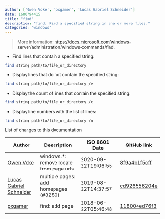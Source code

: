 ```yaml
---
author: ['Owen Voke', 'pxgamer', 'Lucas Gabriel Schneider']
date: 1600794415
title: "find"
description: "find, Find a specified string in one or more files."
categories: "windows"
---
```

> More information: <https://docs.microsoft.com/windows-server/administration/windows-commands/find>.

- Find lines that contain a specified string:

```bash
find string path/to/file_or_directory
```

- Display lines that do not contain the specified string:

```bash
find string path/to/file_or_directory /v
```

- Display the count of lines that contain the specified string:

```bash
find string path/to/file_or_directory /c
```

- Display line numbers with the list of lines:

```bash
find string path/to/file_or_directory /n
```
List of changes to this documentation


Author | Description | ISO 8601 Date | GitHub link
------|-----|-----|-----
[Owen Voke](mailto:development@voke.dev) | windows.*: remove locale from page urls | 2020-09-22T19:06:55 | [8f9a4b1f5cff](https://github.com/tldr-pages/tldr/commit/8f9a4b1f5cff138652665e9756a1a13466029fed)
[Lucas Gabriel Schneider](mailto:lucas.schneider@sap.com) | multiple pages: add homepages (#3250) | 2019-08-22T14:37:57 | [cd926556204e](https://github.com/tldr-pages/tldr/commit/cd926556204e9b8d34858b141886c675e8e0b83a)
[pxgamer](mailto:owzie123@gmail.com) | find: add page | 2018-06-22T05:46:48 | [118004ed76f3](https://github.com/tldr-pages/tldr/commit/118004ed76f3598e359df2ab361f4d7d0ec40bea)

